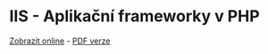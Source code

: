 # IIS - Aplikační frameworky v PHP

[Zobrazit online](https://gitshow.net/gh/DIFS-Teaching/slides/iis/p04b_frameworky) - [PDF verze](https://raw.githubusercontent.com/DIFS-Teaching/slides/main/iis/p04b_frameworky/p04b_frameworky.pdf)
